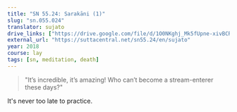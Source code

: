 ```yaml
---
title: "SN 55.24: Sarakāni (1)"
slug: "sn.055.024"
translator: sujato
drive_links: ["https://drive.google.com/file/d/1O0NKghj_Mk5fUpne-xivBCRXLBJ0uZW9/view?usp=drivesdk"]
external_url: "https://suttacentral.net/sn55.24/en/sujato"
year: 2018
course: lay
tags: [sn, meditation, death]
---
```


> "It’s incredible, it’s amazing! Who can’t become a stream-enterer these days?"

It's never too late to practice.
